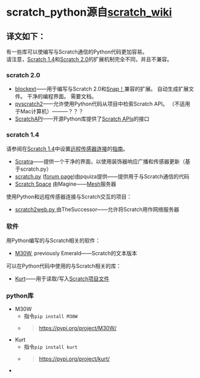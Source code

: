 # scratch_python源自[scratch_wiki](https://en.scratch-wiki.info/wiki/python)
## 译文如下：  
有一些库可以使编写与Scratch通信的Python代码更加容易。  
请注意，[Scratch 1.4](https://en.scratch-wiki.info/wiki/Scratch_1.4)和[Scratch 2.0](https://en.scratch-wiki.info/wiki/Scratch_2.0)的扩展机制完全不同，并且不兼容。  
### scratch 2.0
+ [blockext](https://github.com/blockext/blockext)——用于编写与Scratch 2.0和[Snap！](https://en.scratch-wiki.info/wiki/Snap!_(programming_language))兼容的扩展。 自动生成扩展文件。 干净的编程界面。 需要文档。
+ [pyscratch2](https://drive.google.com/file/d/0B3UVmdkxfEHkSnpnZGs5UHd4M3M/view?pli=1)——允许使用Python代码从项目中检索Scratch API。 （不适用于Mac计算机）———？？？
+ [ScratchAPI](https://github.com/PolyEdge/scratchapi)——开源Python库提供了[Scratch APIs](https://en.scratch-wiki.info/wiki/Scratch_APIs)的接口
### scratch 1.4
请参阅在[Scratch 1.4](https://en.scratch-wiki.info/wiki/Scratch_1.4)中设置[远程传感器连接](https://en.scratch-wiki.info/wiki/Remote_Sensor_Connections)的[指南](https://en.scratch-wiki.info/wiki/Communicating_to_Scratch_via_Python_with_a_GUI)。
+ [Scratra](https://github.com/maxov/scratra)——提供一个干净的界面，以使用装饰器响应广播和传感器更新（基于scratch.py）
+ [scratch.py](https://github.com/pilliq/scratchpy)  ([forum page](https://scratcharchive.asun.co/forums/viewtopic.php?id=84927))由pquiza提供——提供用于与Scratch通信的代码
+ [Scratch Space](https://en.scratch-wiki.info/wiki/Scratch_Space)  由Magine——[Mesh](https://en.scratch-wiki.info/wiki/Mesh)服务器

使用Python和远程传感器连接与Scratch交互的项目：
+ [scratch2web.py ](https://scratcharchive.asun.co/forums/viewtopic.php?id=105720)  由TheSuccessor——允许将Scratch用作网络服务器  

### 软件
用Python编写的与Scratch相关的软件：
+ [M30W](https://scratch.mit.edu/discuss/topic/7679/), previously Emerald——Scratch的文本版本  

可以在Python代码中使用的与Scratch相关的库：
+ [Kurt](https://en.scratch-wiki.info/wiki/Kurt)——用于读取/写入[Scratch项目文件](https://en.scratch-wiki.info/wiki/Scratch_File_Format)

### python库
+ M30W  
  + 指令`pip install M30W`
  + >https://pypi.org/project/M30W/
+ Kurt  
  + 指令`pip install kurt`
  + >https://pypi.org/project/kurt/
+ 